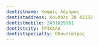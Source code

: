 ```yaml
---
dentistname: Καφφές Λάμπρος
dentistaddress: Κονδύλη 28 42132
dentistmobile: 2431029961
dentistcity: ΤΡΙΚΑΛΑ
dentistspecialty: Οδοντίατρος
---
```


